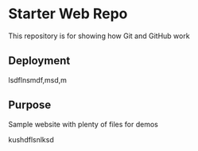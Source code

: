# Starter Web Repo

This repository is for showing how Git and GitHub work

## Deployment

lsdflnsmdf,msd,m

## Purpose

Sample website with plenty of files for demos


kushdflsnlksd
